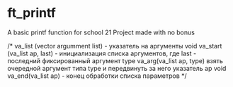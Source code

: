 # ft_printf
A basic printf function for school 21
Project made with no bonus

/* va_list (vector argumment list) - указатель на аргументы
void va_start (va_list ap, last) - инициализация списка
аргументов, где last - последний фиксированный аргумент
type va_arg(va_list ap, type) взять очередной аргумент
типа type и передвинуть за него указатель ap
void va_end(va_list ap) - конец обработки списка параметров */
